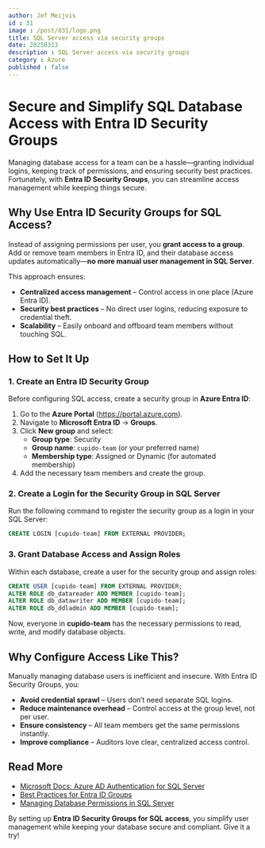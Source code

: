 ```yaml
---
author: Jef Meijvis
id : 31
image : /post/031/logo.png
title: SQL Server access via security groups
date: 20250313
description : SQL Server access via security groups
category : Azure
published : false
---
```


# Secure and Simplify SQL Database Access with Entra ID Security Groups  

Managing database access for a team can be a hassle—granting individual logins, keeping track of permissions, and ensuring security best practices. Fortunately, with **Entra ID Security Groups**, you can streamline access management while keeping things secure.  

## Why Use Entra ID Security Groups for SQL Access?  
Instead of assigning permissions per user, you **grant access to a group**. Add or remove team members in Entra ID, and their database access updates automatically—**no more manual user management in SQL Server**.  

This approach ensures:  
- **Centralized access management** – Control access in one place (Azure Entra ID).  
- **Security best practices** – No direct user logins, reducing exposure to credential theft.  
- **Scalability** – Easily onboard and offboard team members without touching SQL.  

## How to Set It Up  

### 1. Create an Entra ID Security Group  
Before configuring SQL access, create a security group in **Azure Entra ID**:  

1. Go to the **Azure Portal** (https://portal.azure.com).  
2. Navigate to **Microsoft Entra ID** → **Groups**.  
3. Click **New group** and select:  
   - **Group type**: Security  
   - **Group name**: `cupido-team` (or your preferred name)  
   - **Membership type**: Assigned or Dynamic (for automated membership)  
4. Add the necessary team members and create the group.  

### 2. Create a Login for the Security Group in SQL Server  
Run the following command to register the security group as a login in your SQL Server:  

```sql
CREATE LOGIN [cupido-team] FROM EXTERNAL PROVIDER;
```  

### 3. Grant Database Access and Assign Roles  
Within each database, create a user for the security group and assign roles:  

```sql
CREATE USER [cupido-team] FROM EXTERNAL PROVIDER;
ALTER ROLE db_datareader ADD MEMBER [cupido-team];
ALTER ROLE db_datawriter ADD MEMBER [cupido-team];
ALTER ROLE db_ddladmin ADD MEMBER [cupido-team];
```  

Now, everyone in **cupido-team** has the necessary permissions to read, write, and modify database objects.  

## Why Configure Access Like This?  
Manually managing database users is inefficient and insecure. With Entra ID Security Groups, you:  

- **Avoid credential sprawl** – Users don’t need separate SQL logins.  
- **Reduce maintenance overhead** – Control access at the group level, not per user.  
- **Ensure consistency** – All team members get the same permissions instantly.  
- **Improve compliance** – Auditors love clear, centralized access control.  

## Read More  
- [Microsoft Docs: Azure AD Authentication for SQL Server](https://learn.microsoft.com/en-us/azure/azure-sql/database/authentication-aad-overview)  
- [Best Practices for Entra ID Groups](https://learn.microsoft.com/en-us/entra/identity/groups-overview)  
- [Managing Database Permissions in SQL Server](https://learn.microsoft.com/en-us/sql/relational-databases/security/authentication-access/)  

By setting up **Entra ID Security Groups for SQL access**, you simplify user management while keeping your database secure and compliant. Give it a try!  
